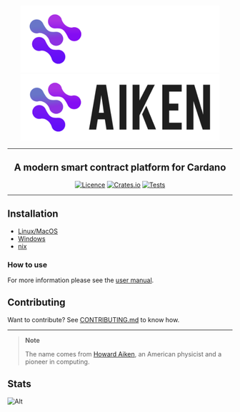 <div align="center">
  <img src="https://raw.githubusercontent.com/aiken-lang/branding/main/assets/logo-light.png?sanitize=true#gh-dark-mode-only" alt="Aiken" height="150" />
  <img src="https://raw.githubusercontent.com/aiken-lang/branding/main/assets/logo-dark.png?sanitize=true#gh-light-mode-only" alt="Aiken" height="150" />
  <hr />
    <h2 align="center" style="border-bottom: none">A modern smart contract platform for Cardano</h2>

[![Licence](https://img.shields.io/github/license/aiken-lang/aiken)](https://github.com/aiken-lang/aiken/blob/main/LICENSE)
[![Crates.io](https://img.shields.io/crates/v/aiken)](https://crates.io/crates/aiken)
[![Tests](https://github.com/aiken-lang/aiken/actions/workflows/tests.yml/badge.svg?branch=main)](https://github.com/aiken-lang/aiken/actions/workflows/tests.yml)

  <hr/>
</div>

## Installation

- [Linux/MacOS](https://aiken-lang.org/installation-instructions#from-aikup-linux--macos-only)
- [Windows](https://aiken-lang.org/installation-instructions#from-sources-all-platforms)
- [nix](https://aiken-lang.org/installation-instructions#from-nix-flakes-linux--macos-only)

### How to use

For more information please see the [user manual](https://aiken-lang.org).

## Contributing

Want to contribute? See [CONTRIBUTING.md](./CONTRIBUTING.md) to know how.

---

> **Note**
>
> The name comes from [Howard Aiken](https://en.wikipedia.org/wiki/Howard_H._Aiken), an American physicist and a pioneer in computing.

## Stats

![Alt](https://repobeats.axiom.co/api/embed/c93f72d2f0dd8cac82fc230ea97fa23787b32978.svg "Repobeats analytics image")
